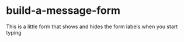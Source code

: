 build-a-message-form
====================

This is a little form that shows and hides the form labels when you start typing
